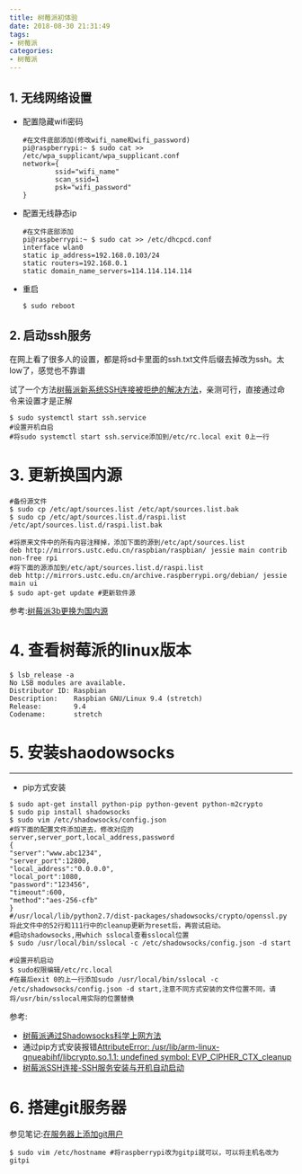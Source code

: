 ```yaml
---
title: 树莓派初体验
date: 2018-08-30 21:31:49
tags:
- 树莓派
categories:
- 树莓派
---
```


## 1. 无线网络设置

- 配置隐藏wifi密码

  ```shell
  #在文件底部添加(修改wifi_name和wifi_password)
  pi@raspberrypi:~ $ sudo cat >> /etc/wpa_supplicant/wpa_supplicant.conf
  network={
          ssid="wifi_name" 
          scan_ssid=1
          psk="wifi_password"
  }
  ```

- 配置无线静态ip

  ```shell
  #在文件底部添加
  pi@raspberrypi:~ $ sudo cat >> /etc/dhcpcd.conf
  interface wlan0
  static ip_address=192.168.0.103/24
  static routers=192.168.0.1
  static domain_name_servers=114.114.114.114
  ```

- 重启

  ```shell
  $ sudo reboot
  ```

## 2. 启动ssh服务

在网上看了很多人的设置，都是将sd卡里面的ssh.txt文件后缀去掉改为ssh。太low了，感觉也不靠谱

试了一个方法[树莓派新系统SSH连接被拒绝的解决方法](http://shumeipai.nxez.com/2017/02/27/raspbian-ssh-connection-refused.html)，亲测可行，直接通过命令来设置才是正解

```shell
$ sudo systemctl start ssh.service
#设置开机自启
#将sudo systemctl start ssh.service添加到/etc/rc.local exit 0上一行
```

# 3. 更新换国内源

```shell
#备份源文件
$ sudo cp /etc/apt/sources.list /etc/apt/sources.list.bak
$ sudo cp /etc/apt/sources.list.d/raspi.list /etc/apt/sources.list.d/raspi.list.bak

#将原来文件中的所有内容注释掉，添加下面的源到/etc/apt/sources.list
deb http://mirrors.ustc.edu.cn/raspbian/raspbian/ jessie main contrib non-free rpi
#将下面的源添加到/etc/apt/sources.list.d/raspi.list
deb http://mirrors.ustc.edu.cn/archive.raspberrypi.org/debian/ jessie main ui
$ sudo apt-get update #更新软件源
```

参考:[树莓派3b更换为国内源](https://blog.csdn.net/MrYarnell/article/details/80165920)

# 4. 查看树莓派的linux版本

```shell
$ lsb_release -a
No LSB modules are available.
Distributor ID: Raspbian
Description:    Raspbian GNU/Linux 9.4 (stretch)
Release:        9.4
Codename:       stretch
```

# 5. 安装shaodowsocks

****

- pip方式安装

```shell
$ sudo apt-get install python-pip python-gevent python-m2crypto
$ sudo pip install shadowsocks
$ sudo vim /etc/shadowsocks/config.json
#将下面的配置文件添加进去，修改对应的server,server_port,local_address,password
{
"server":"www.abc1234",
"server_port":12800,
"local_address":"0.0.0.0",
"local_port":1080,
"password":"123456",
"timeout":600,
"method":"aes-256-cfb"
}
#/usr/local/lib/python2.7/dist-packages/shadowsocks/crypto/openssl.py 将此文件中的52行和111行中的cleanup更新为reset后，再尝试启动。
#启动shadowsocks,用which sslocal查看sslocal位置
$ sudo /usr/local/bin/sslocal -c /etc/shadowsocks/config.json -d start

#设置开机启动
$ sudo权限编辑/etc/rc.local
#在最后exit 0的上一行添加sudo /usr/local/bin/sslocal -c /etc/shadowsocks/config.json -d start,注意不同方式安装的文件位置不同，请将/usr/bin/sslocal用实际的位置替换
```

参考:

- [树莓派通过Shadowsocks科学上网方法](https://blog.lyz810.com/article/2017/01/raspberrypi-shadowsocks-config-guide/)
- 通过pip方式安装报错[AttributeError: /usr/lib/arm-linux-gnueabihf/libcrypto.so.1.1: undefined symbol: EVP_CIPHER_CTX_cleanup](https://github.com/shadowsocks/shadowsocks/issues/946)
- [树莓派SSH连接-SSH服务安装与开机自动启动](https://blog.csdn.net/qq813480700/article/details/71597808)

# 6. 搭建git服务器

参见笔记:[在服务器上添加git用户](https://ljessons.github.io/2018/08/23/%E5%9C%A8linux%E4%B8%8A%E6%90%AD%E5%BB%BAgit%E6%9C%8D%E5%8A%A1%E5%99%A8/)

```shell
$ sudo vim /etc/hostname #将raspberrypi改为gitpi就可以，可以将主机名改为gitpi
```


